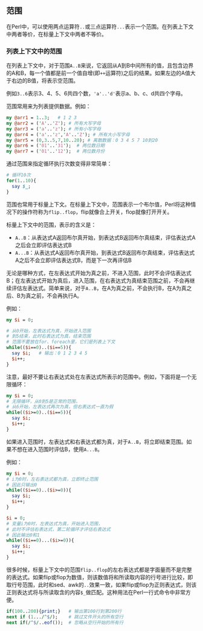 ## 范围

在Perl中，可以使用两点运算符`..`或三点运算符`...`表示一个范围。在列表上下文中两者等价，在标量上下文中两者不等价。

### 列表上下文中的范围

在列表上下文中，对于范围`A..B`来说，它返回从A到B中间所有的值，且包含边界的A和B，每一个值都是前一个值自增(即`++`运算符)之后的结果。如果左边的A值大于右边的B值，将表示空范围。

例如`3..6`表示3、4、5、6共四个数，`'a'..'d'`表示a、b、c、d共四个字母。

范围常用来为列表提供数据。例如：

```perl
my @arr1 = 1..3;   # 1 2 3
my @arr2 = ('A'..'Z'); # 所有大写字母
my @arr3 = ('a'..'z'); # 所有小写字母
my @arr4 = ('a'..'z','A'..'Z'); # 所有大小写字母
my @arr5 = (0,3..5,7,10..20); # 离散数据：0 3 4 5 7 10到20
my @arr6 = ('01'..'31');  # 两位数日期
my @arr7 = ('01'..'12');  # 两位数月份
```

通过范围来指定循环执行次数变得非常简单：

```perl
# 循环10次
for(1..10){
  say $_;
}
```

范围也常用于标量上下文。在标量上下文中，范围表示一个布尔值，Perl将这种情况下的操作符称为`flip..flop`，flip就像合上开关，flop就像打开开关。

标量上下文中的范围，表示的含义是：

- `A..B`：从表达式A返回布尔真开始，到表达式B返回布尔真结束，评估表达式A之后会立即评估表达式B  
- `A...B`：从表达式A返回布尔真开始，到表达式B返回布尔真结束，评估表达式A之后不会立即评估表达式B，而是下一次再评估B  

无论是哪种方式，在左表达式开始为真之前，不进入范围，此时不会评估表达式B；在左表达式开始为真后，进入范围，在右表达式为真结束范围之前，不会再继续评估左表达式。简单来说，对于`A..B`，在A为真之前，不会执行B，在A为真之后、B为真之前，不会再执行A。

例如：

```perl
my $i = 0;

# 从0开始，左表达式为真，开始进入范围
# 到5结束，此时右表达式为真，结束范围
# 范围不要放在for、foreach里，它们是列表上下文
while(($i==0)..($i==5)){
  say $i;   # 输出：0 1 2 3 4 5
  $i++;
}
```

注意，最好不要让右表达式处在左表达式所表示的范围中。例如，下面将是一个无限循环：

```perl
my $i = 0;
# 无限循环，从0到5是正常的范围，
# 从6开始，左表达式再次为真，但右表达式一直为假
while(($i>=0)..($i==5)){
  say $i;
  $i++;
}
```

如果进入范围时，左表达式和右表达式都为真，对于`A..B`，将立即结束范围。如果不想在进入范围时评估B，使用`A...B`。

例如：

```perl
my $i = 0;
# i为0时，左右表达式都为真，立即终止范围
# 因此只输出0
while(($i==0)..($i>=0)){
  say $i;
  $i++;
}

$i = 0;
# 变量i为0时，左表达式为真，开始进入范围，
# 此时不评估右表达式，第二轮循环才评估右表达式
# 因此输出0和1
while(($i==0)...($i>=0)){
  say $i;
  $i++;
}
```

很多时候，标量上下文中的范围`flip..flop`的左右表达式都是字面量而不是完整的表达式。如果flip或flop为数值，则该数值将和所读取内容的行号进行比较，即取行号范围，此时和sed、awk的`..`效果一致，如果flip或flop为正则表达式，则该正则表达式将与所读取含的内容`$_`做匹配。这种用法在Perl一行式命令中非常方便。

```perl
if(100..200){print;}   # 输出第100行到第200行
next if (1.../^$/);    # 跳过文件开头的所有空行
next if(/^$/..eof());  # 忽略从空行开始的所有行
```

